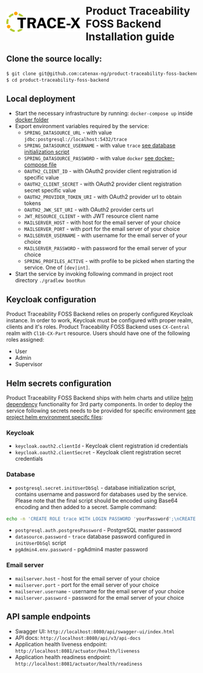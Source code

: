 <div style="display: flex; align-items: center;justify-content: center;align-content: center;">
   <img src="./trace-x-logo.svg" alt="Product Traceability FOSS Backend Installation Guide" style="width:200px;"/>
   <h1 style="margin: 10px 0 0 10px">Product Traceability FOSS Backend Installation guide</h1>
</div>

## Clone the source locally:

```sh
$ git clone git@github.com:catenax-ng/product-traceability-foss-backend.git
$ cd product-traceability-foss-backend
```

## Local deployment
* Start the necessary infrastructure by running: ```docker-compose up``` inside [docker folder](../docker)
* Export environment variables required by the service:
  * `SPRING_DATASOURCE_URL` - with value `jdbc:postgresql://localhost:5432/trace`
  * `SPRING_DATASOURCE_USERNAME` - with value `trace` [see database initialization script](../docker/db-init/create_db.sql)
  * `SPRING_DATASOURCE_PASSWORD` - with value `docker` [see docker-compose file](../docker/docker-compose.yml)
  * `OAUTH2_CLIENT_ID` - with OAuth2 provider client registration id specific value
  * `OAUTH2_CLIENT_SECRET` - with OAuth2 provider client registration secret specific value
  * `OAUTH2_PROVIDER_TOKEN_URI` - with OAuth2 provider url to obtain tokens
  * `OAUTH2_JWK_SET_URI` - with OAuth2 provider certs url
  * `JWT_RESOURCE_CLIENT` - with JWT resource client name
  * `MAILSERVER_HOST` - with host for the email server of your choice
  * `MAILSERVER_PORT` - with port for the email server of your choice
  * `MAILSERVER_USERNAME` - with username for the email server of your choice
  * `MAILSERVER_PASSWORD` - with password for the email server of your choice
  * `SPRING_PROFILES_ACTIVE` - with profile to be picked when starting the service. One of `[dev|int]`.
* Start the service by invoking following command in project root directory `./gradlew bootRun`

## Keycloak configuration
Product Traceability FOSS Backend relies on properly configured Keycloak instance. In order to work, Keycloak must be configured with proper realm, clients and it's roles.
Product Traceability FOSS Backend uses `CX-Central` realm with `Cl10-CX-Part` resource. Users should have one of the following roles assigned:
* User
* Admin
* Supervisor

## Helm secrets configuration

Product Traceability FOSS Backend ships with helm charts and utilize [helm dependency](https://helm.sh/docs/helm/helm_dependency/) functionality for 3rd party components.
In order to deploy the service following secrets needs to be provided for specific environment [see project helm environment specifc files](../charts/product-traceability-foss-backend):

### Keycloak

* `keycloak.oauth2.clientId` - Keycloak client registration id credentials
* `keycloak.oauth2.clientSecret` - Keycloak client registration secret credentials

### Database

* `postgresql.secret.initUserDbSql` - database initialization script, contains username and password for databases used by the service.
Please note that the final script should be encoded using Base64 encoding and then added to a secret. Sample command:
```sh
echo -n 'CREATE ROLE trace WITH LOGIN PASSWORD 'yourPassword';\nCREATE DATABASE trace;\nGRANT ALL PRIVILEGES ON DATABASE trace TO trace;' | base64
```


* `postgresql.auth.postgresPassword` - PostgreSQL master password
* `datasource.password` - `trace` database password configured in `initUserDbSql` script
* `pgAdmin4.env.password` - pgAdmin4 master password

### Email server

* `mailserver.host` - host for the email server of your choice
* `mailserver.port` - port for the email server of your choice
* `mailserver.username` - username for the email server of your choice
* `mailserver.password` - password for the email server of your choice

## API sample endpoints

* Swagger UI: `http://localhost:8080/api/swagger-ui/index.html`
* API docs: `http://localhost:8080/api/v3/api-docs`
* Application health liveness endpoint: `http://localhost:8081/actuator/health/liveness`
* Application health readiness endpoint: `http://localhost:8081/actuator/health/readiness`

